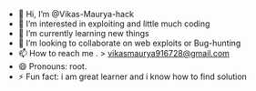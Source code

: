 - 👋 Hi, I’m @Vikas-Maurya-hack
- 👀 I’m interested in exploiting and little much coding 
- 🌱 I’m currently learning new things
- 💞️ I’m looking to collaborate on web exploits or Bug-hunting 
- 📫 How to reach me . > vikasmaurya916728@gmail.com  
- 😄 Pronouns: root.
- ⚡ Fun fact: i am great learner and i know how to find solution 

<!---
Vikas-Maurya-hack/Vikas-Maurya-hack is a ✨ special ✨ repository because its `README.md` (this file) appears on your GitHub profile.
You can click the Preview link to take a look at your changes.
--->
